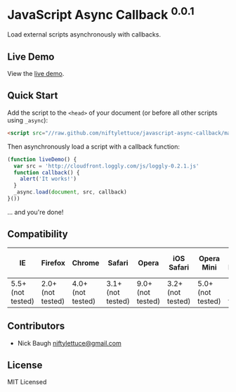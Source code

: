 
# JavaScript Async Callback <sup>0.0.1</sup>

Load external scripts asynchronously with callbacks.

## Live Demo

View the <a href="https://niftylettuce.github.com/javascript-async-callback">live demo</a>.

## Quick Start

Add the script to the `<head>` of your document (or before all other scripts using `_async`):

```html
<script src="//raw.github.com/niftylettuce/javascript-async-callback/master/async.min.js"></script>
```

Then asynchronously load a script with a callback function:

```js
(function liveDemo() {
  var src = 'http://cloudfront.loggly.com/js/loggly-0.2.1.js'
  function callback() {
    alert('It works!')
  }
  _async.load(document, src, callback)
}())
```

... and you're done!

## Compatibility

<table>
<thead>
<th>IE</th>
<th>Firefox</th>
<th>Chrome</th>
<th>Safari</th>
<th>Opera</th>
<th>iOS Safari</th>
<th>Opera Mini</th>
<th>Android Browser</th>
<th>Blackberry Browser</th>
<th>Opera Mobile</th>
<th>Chrome for Android</th>
<th>Firefox for Android</th>
</thead>
<tbody>
<tr>
<td>5.5+ (not tested)</td>
<td>2.0+ (not tested)</td>
<td>4.0+ (not tested)</td>
<td>3.1+ (not tested)</td>
<td>9.0+ (not tested)</td>
<td>3.2+ (not tested)</td>
<td>5.0+ (not tested)</td>
<td>2.1+ (not tested)</td>
<td>7.0+ (not tested)</td>
<td>10.0+ (not tested)</td>
<td>18.0+ (not tested)</td>
<td>15.0+ (not tested)</td>
</tr>
</tbody>
</table>

## Contributors

* Nick Baugh <niftylettuce@gmail.com>

## License

MIT Licensed
